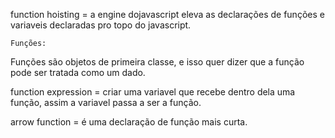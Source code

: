 function hoisting = a engine dojavascript eleva as declarações de funções e variaveis declaradas pro topo do javascript.

    Funções:
Funções são objetos de primeira classe, e isso quer dizer que a função pode ser tratada como um dado.

function expression = criar uma variavel que recebe dentro dela uma função, assim a variavel passa a ser a função.

arrow function = é uma declaração de função mais curta.

